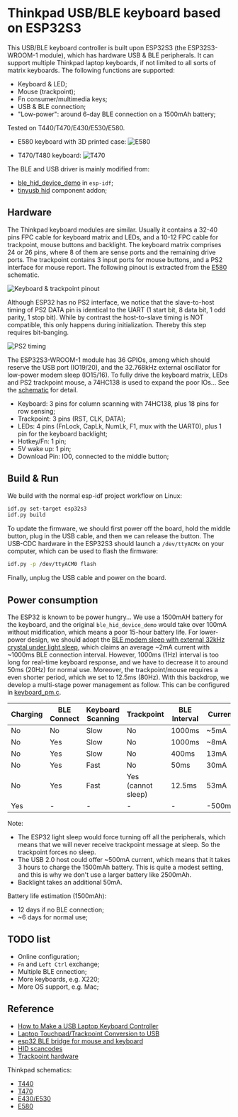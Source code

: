 # Thinkpad USB/BLE keyboard based on ESP32S3

This USB/BLE keyboard controller is built upon ESP32S3 (the ESP32S3-WROOM-1 module), which has hardware USB & BLE peripherals. It can support multiple Thinkpad laptop keyboards, if not limited to all sorts of matrix keyboards. The following functions are supported:

- Keyboard & LED;
- Mouse (trackpoint);
- Fn consumer/multimedia keys;
- USB & BLE connection;
- "Low-power": around 6-day BLE connection on a 1500mAh battery;

Tested on T440/T470/E430/E530/E580.

- E580 keyboard with 3D printed case:
![E580](imgs/e580.jpg)

- T470/T480 keyboard:
![T470](imgs/t470.jpg)

The BLE and USB driver is mainly modified from:
- [ble_hid_device_demo](https://github.com/espressif/esp-idf/tree/master/examples/bluetooth/bluedroid/ble/ble_hid_device_demo) in `esp-idf`;
- [tinyusb hid](https://github.com/iot-components/tinyusb.git) component addon;

## Hardware

The Thinkpad keyboard modules are similar. Usually it contains a 32-40 pins FPC cable for keyboard matrix and LEDs, and a 10-12 FPC cable for trackpoint, mouse buttons and backlight. The keyboard matrix comprises 24 or 26 pins, where 8 of them are sense ports and the remaining drive ports. The trackpoint contains 3 input ports for mouse buttons, and a PS2 interface for mouse report. The following pinout is extracted from the [E580](https://badcaps.net/forum/attachment.php?attachmentid=215193&d=1593808132) schematic.

![Keyboard & trackpoint pinout](imgs/fpc-kb-tp.jpg)

Although ESP32 has no PS2 interface, we notice that the slave-to-host timing of PS2 DATA pin is identical to the UART (1 start bit, 8 data bit, 1 odd parity, 1 stop bit). While by contrast the host-to-slave timing is NOT compatible, this only happens during initialization. Thereby this step requires bit-banging.

![PS2 timing](imgs/ps2-timing.jpg)

The ESP32S3-WROOM-1 module has 36 GPIOs, among which should reserve the USB port (IO19/20), and the 32.768kHz external oscillator for low-power modem sleep (IO15/16). To fully drive the keyboard matrix, LEDs and PS2 trackpoint mouse, a 74HC138 is used to expand the poor IOs... See the [schematic](hardware/esp32_keyboard.pdf) for detail.
- Keyboard: 3 pins for column scanning with 74HC138, plus 18 pins for row sensing;
- Trackpoint: 3 pins (RST, CLK, DATA);
- LEDs: 4 pins (FnLock, CapLk, NumLk, F1, mux with the UART0), plus 1 pin for the keyboard backlight;
- Hotkey/Fn: 1 pin;
- 5V wake up: 1 pin;
- Download Pin: IO0, connected to the middle button;

## Build & Run

We build with the normal esp-idf project workflow on Linux:

```bash
idf.py set-target esp32s3
idf.py build
```

To update the firmware, we should first power off the board, hold the middle button, plug in the USB cable, and then we can release the button. The USB-CDC hardware in the ESP32S3 should launch a `/dev/ttyACMx` on your computer, which can be used to flash the firmware:

``` bash
idf.py -p /dev/ttyACM0 flash
```

Finally, unplug the USB cable and power on the board.

## Power consumption

The ESP32 is known to be power hungry... We use a 1500mAH battery for the keyboard, and the original `ble_hid_device_demo` would take over 100mA without midification, which means a poor 15-hour battery life. For lower-power design, we should adopt the [BLE modem sleep with external 32kHz crystal under light sleep](https://github.com/espressif/esp-idf/issues/947#issuecomment-500312453), which claims an average ~2mA current with ~1000ms BLE connection interval. However, 1000ms (1Hz) interval is too long for real-time keyboard response, and we have to decrease it to around 50ms (20Hz) for normal use. Moreover, the trackpoint/mouse requires a even shorter period, which we set to 12.5ms (80Hz). With this backdrop, we develop a multi-stage power management as follow. This can be configured in [keyboard_pm.c](main/keyboard_pm.c).

| Charging | BLE Connect | Keyboard Scanning | Trackpoint | BLE Interval | Current | Duration |
|--|--|--|--|--|--|--|
| No | No | Slow | No | 1000ms | ~5mA | - |
| No | Yes | Slow | No | 1000ms | ~8mA | - |
| No | Yes | Slow | No | 400ms | 13mA | 120s |
| No | Yes | Fast | No | 50ms | 30mA | 240s |
| No | Yes | Fast | Yes (cannot sleep) | 12.5ms | 53mA | 120s |
| Yes | - | - | - | - | -500mA | - |

Note:
- The ESP32 light sleep would force turning off all the peripherals, which means that we will never receive trackpoint message at sleep. So the trackpoint forces no sleep.
- The USB 2.0 host could offer ~500mA current, which means that it takes 3 hours to charge the 1500mAh battery. This is quite a modest setting, and this is why we don't use a larger battery like 2500mAh.
- Backlight takes an additional 50mA.

Battery life estimation (1500mAh):
- 12 days if no BLE connection;
- ~6 days for normal use;

## TODO list

- Online configuration;
- `Fn` and `Left Ctrl` exchange;
- Multiple BLE cnnection;
- More keyboards, e.g. X220;
- More OS support, e.g. Mac;

## Reference

- [How to Make a USB Laptop Keyboard Controller](https://www.instructables.com/How-to-Make-a-USB-Laptop-Keyboard-Controller/)
- [Laptop Touchpad/Trackpoint Conversion to USB](https://www.hackster.io/frank-adams/laptop-touchpad-trackpoint-conversion-to-usb-d70519)
- [esp32 BLE bridge for mouse and keyboard](https://github.com/asterics/esp32_mouse_keyboard)
- [HID scancodes](https://deskthority.net/wiki/Scancode#cite_ref-xmeta_13-0)
- [Trackpoint hardware](https://deskthority.net/wiki/TrackPoint_Hardware)

Thinkpad schematics:
- [T440](https://drive.google.com/file/d/1L-NCRwoP0IHYmOoxbS2U5ZWHYhyHf4xC/view)
- [T470](https://www.badcaps.net/forum/attachment.php?attachmentid=201515&d=1571565529)
- [E430/E530](https://drive.google.com/file/d/0B6IqcVTk0jpYV0xfMUdOay1uWlE/view?resourcekey=0-oamnnXMgSrohielovUks4A)
- [E580](https://badcaps.net/forum/attachment.php?attachmentid=215193&d=1593808132)
